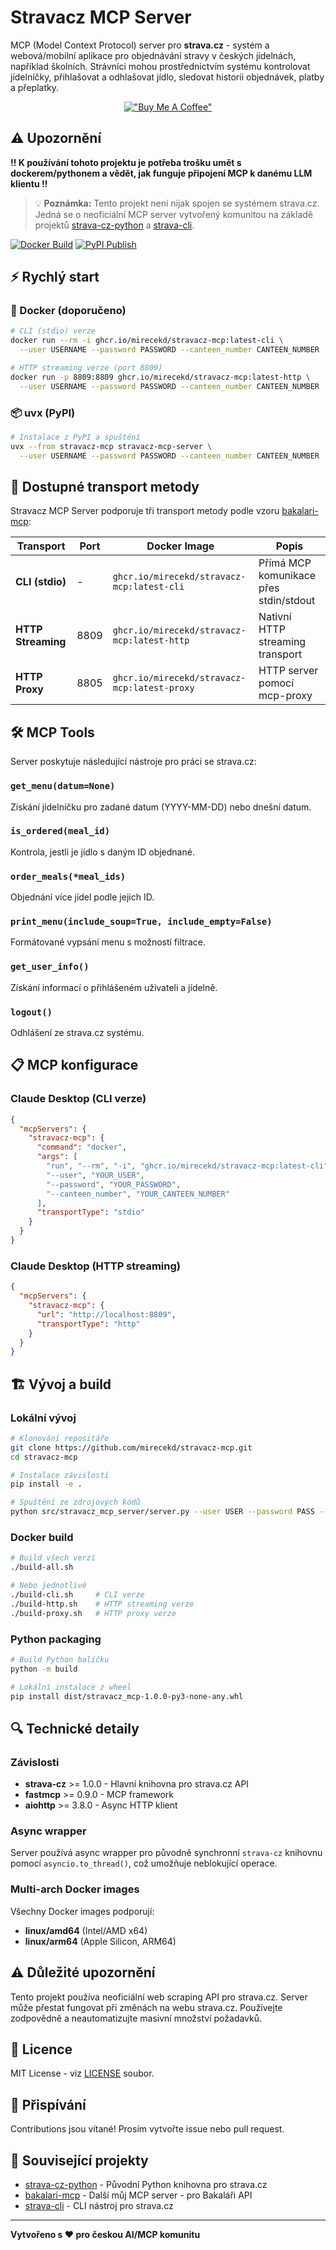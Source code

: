 # Stravacz MCP Server

MCP (Model Context Protocol) server pro **strava.cz** - systém a webová/mobilní aplikace pro objednávání stravy v českých jídelnách, například školních. Strávníci mohou prostřednictvím systému kontrolovat jídelníčky, přihlašovat a odhlašovat jídlo, sledovat historii objednávek, platby a přeplatky.


<div align="center">
  
[!["Buy Me A Coffee"](https://www.buymeacoffee.com/assets/img/custom_images/orange_img.png)](https://www.buymeacoffee.com/mirecekdg)

</div>

## ⚠️ Upozornění

**!! K používání tohoto projektu je potřeba trošku umět s dockerem/pythonem a vědět, jak funguje připojení MCP k danému LLM klientu !!**

> 💡 **Poznámka:** Tento projekt není nijak spojen se systémem strava.cz. Jedná se o neoficiální MCP server vytvořený komunitou na základě projektů [strava-cz-python](https://github.com/jsem-nerad/strava-cz-python) a [strava-cli](https://github.com/StuckInVim-dev/strava-cli).

[![Docker Build](https://github.com/mirecekd/stravacz-mcp/actions/workflows/docker-build.yml/badge.svg)](https://github.com/mirecekd/stravacz-mcp/actions/workflows/docker-build.yml)
[![PyPI Publish](https://github.com/mirecekd/stravacz-mcp/actions/workflows/pypi-publish.yml/badge.svg)](https://github.com/mirecekd/stravacz-mcp/actions/workflows/pypi-publish.yml)

## ⚡ Rychlý start

### 🐳 Docker (doporučeno)

```bash
# CLI (stdio) verze
docker run --rm -i ghcr.io/mirecekd/stravacz-mcp:latest-cli \
  --user USERNAME --password PASSWORD --canteen_number CANTEEN_NUMBER

# HTTP streaming verze (port 8809)
docker run -p 8809:8809 ghcr.io/mirecekd/stravacz-mcp:latest-http \
  --user USERNAME --password PASSWORD --canteen_number CANTEEN_NUMBER
```

### 📦 uvx (PyPI)

```bash
# Instalace z PyPI a spuštění
uvx --from stravacz-mcp stravacz-mcp-server \
  --user USERNAME --password PASSWORD --canteen_number CANTEEN_NUMBER
```

## 🔧 Dostupné transport metody

Stravacz MCP Server podporuje tři transport metody podle vzoru [bakalari-mcp](https://github.com/mirecekd/bakalari-mcp):

| Transport | Port | Docker Image | Popis |
|-----------|------|--------------|-------|
| **CLI (stdio)** | - | `ghcr.io/mirecekd/stravacz-mcp:latest-cli` | Přímá MCP komunikace přes stdin/stdout |
| **HTTP Streaming** | 8809 | `ghcr.io/mirecekd/stravacz-mcp:latest-http` | Nativní HTTP streaming transport |
| **HTTP Proxy** | 8805 | `ghcr.io/mirecekd/stravacz-mcp:latest-proxy` | HTTP server pomocí mcp-proxy |

## 🛠️ MCP Tools

Server poskytuje následující nástroje pro práci se strava.cz:

### `get_menu(datum=None)`
Získání jídelníčku pro zadané datum (YYYY-MM-DD) nebo dnešní datum.

### `is_ordered(meal_id)`
Kontrola, jestli je jídlo s daným ID objednané.

### `order_meals(*meal_ids)`
Objednání více jídel podle jejich ID.

### `print_menu(include_soup=True, include_empty=False)`
Formátované vypsání menu s možností filtrace.

### `get_user_info()`
Získání informací o přihlášeném uživateli a jídelně.

### `logout()`
Odhlášení ze strava.cz systému.

## 📋 MCP konfigurace

### Claude Desktop (CLI verze)
```json
{
  "mcpServers": {
    "stravacz-mcp": {
      "command": "docker",
      "args": [
        "run", "--rm", "-i", "ghcr.io/mirecekd/stravacz-mcp:latest-cli",
        "--user", "YOUR_USER",
        "--password", "YOUR_PASSWORD", 
        "--canteen_number", "YOUR_CANTEEN_NUMBER"
      ],
      "transportType": "stdio"
    }
  }
}
```

### Claude Desktop (HTTP streaming)
```json
{
  "mcpServers": {
    "stravacz-mcp": {
      "url": "http://localhost:8809",
      "transportType": "http"
    }
  }
}
```

## 🏗️ Vývoj a build

### Lokální vývoj
```bash
# Klonování repositáře
git clone https://github.com/mirecekd/stravacz-mcp.git
cd stravacz-mcp

# Instalace závislostí
pip install -e .

# Spuštění ze zdrojových kódů
python src/stravacz_mcp_server/server.py --user USER --password PASS --canteen_number NUM
```

### Docker build
```bash
# Build všech verzí
./build-all.sh

# Nebo jednotlivě
./build-cli.sh     # CLI verze
./build-http.sh    # HTTP streaming verze  
./build-proxy.sh   # HTTP proxy verze
```

### Python packaging
```bash
# Build Python balíčku
python -m build

# Lokální instalace z wheel
pip install dist/stravacz_mcp-1.0.0-py3-none-any.whl
```

## 🔍 Technické detaily

### Závislosti
- **strava-cz** >= 1.0.0 - Hlavní knihovna pro strava.cz API
- **fastmcp** >= 0.9.0 - MCP framework  
- **aiohttp** >= 3.8.0 - Async HTTP klient

### Async wrapper
Server používá async wrapper pro původně synchronní `strava-cz` knihovnu pomocí `asyncio.to_thread()`, což umožňuje neblokující operace.

### Multi-arch Docker images
Všechny Docker images podporují:
- **linux/amd64** (Intel/AMD x64)
- **linux/arm64** (Apple Silicon, ARM64)

## ⚠️ Důležité upozornění

Tento projekt používa neoficiální web scraping API pro strava.cz. Server může přestat fungovat při změnách na webu strava.cz. Používejte zodpovědně a neautomatizujte masivní množství požadavků.

## 📄 Licence

MIT License - viz [LICENSE](LICENSE) soubor.

## 🤝 Přispívání

Contributions jsou vítané! Prosím vytvořte issue nebo pull request.

## 🔗 Související projekty

- [strava-cz-python](https://github.com/jsem-nerad/strava-cz-python) - Původní Python knihovna pro strava.cz
- [bakalari-mcp](https://github.com/mirecekd/bakalari-mcp) - Další můj MCP server - pro Bakaláři API
- [strava-cli](https://github.com/StuckInVim-dev/strava-cli) - CLI nástroj pro strava.cz

---

**Vytvořeno s ❤️ pro českou AI/MCP komunitu**
